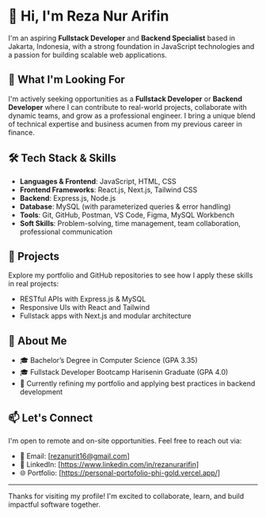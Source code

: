 # 👋 Hi, I'm Reza Nur Arifin

I'm an aspiring **Fullstack Developer** and **Backend Specialist** based in Jakarta, Indonesia, with a strong foundation in JavaScript technologies and a passion for building scalable web applications.

## 🚀 What I'm Looking For

I'm actively seeking opportunities as a **Fullstack Developer** or **Backend Developer** where I can contribute to real-world projects, collaborate with dynamic teams, and grow as a professional engineer. I bring a unique blend of technical expertise and business acumen from my previous career in finance.

## 🛠️ Tech Stack & Skills

- **Languages & Frontend**: JavaScript, HTML, CSS
- **Frontend Frameworks**: React.js, Next.js, Tailwind CSS
- **Backend**: Express.js, Node.js
- **Database**: MySQL (with parameterized queries & error handling)
- **Tools**: Git, GitHub, Postman, VS Code, Figma, MySQL Workbench
- **Soft Skills**: Problem-solving, time management, team collaboration, professional communication

## 📂 Projects

Explore my portfolio and GitHub repositories to see how I apply these skills in real projects:
- RESTful APIs with Express.js & MySQL
- Responsive UIs with React and Tailwind
- Fullstack apps with Next.js and modular architecture

## 🎯 About Me

- 🎓 Bachelor’s Degree in Computer Science (GPA 3.35)
- 🎓 Fullstack Developer Bootcamp Harisenin Graduate (GPA 4.0)
- 🌱 Currently refining my portfolio and applying best practices in backend development

## 📫 Let's Connect

I'm open to remote and on-site opportunities. Feel free to reach out via:
- 📧 Email: [rezanurit16@gmail.com]
- 💼 LinkedIn: [https://www.linkedin.com/in/rezanurarifin]
- 🌐 Portfolio: [https://personal-portofolio-phi-gold.vercel.app/]

---

Thanks for visiting my profile! I'm excited to collaborate, learn, and build impactful software together.
